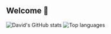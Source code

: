 ## Welcome 👋

![David's GitHub stats](https://github-readme-stats.vercel.app/api?username=zeimoto&show_icons=true&border_radius=2&text_color=ffffff&hide_border=True&line_height=24&hide_title=True&hide_rank=True&hide=contribs&bg_color=101217&theme=dark&card_width=1)
![Top languages](https://github-readme-stats.vercel.app/api/top-langs/?username=zeimoto&langs_count=6&layout=donut-vertical&text_color=ffffff&bg_color=101217&hide_border=True&hide_title=True&card_width=1)
&nbsp;



 
<!--
**Zeimoto/zeimoto** is a ✨ _special_ ✨ repository because its `README.md` (this file) appears on your GitHub profile.

Here are some ideas to get you started:

- 🔭 I’m currently working on ...
- 🌱 I’m currently learning ...
- 👯 I’m looking to collaborate on ...
- 🤔 I’m looking for help with ...
- 💬 Ask me about ...
- 📫 How to reach me: ...
- 😄 Pronouns: ...
- ⚡ Fun fact: ...
-->
